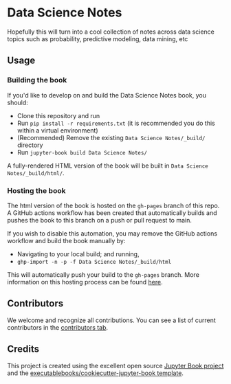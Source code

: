 # Data Science Notes

Hopefully this will turn into a cool collection of notes across data science topics such as probability, predictive modeling, data mining, etc

## Usage

### Building the book

If you'd like to develop on and build the Data Science Notes book, you should:

- Clone this repository and run
- Run `pip install -r requirements.txt` (it is recommended you do this within a virtual environment)
- (Recommended) Remove the existing `Data Science Notes/_build/` directory
- Run `jupyter-book build Data Science Notes/`

A fully-rendered HTML version of the book will be built in `Data Science Notes/_build/html/`.

### Hosting the book

The html version of the book is hosted on the `gh-pages` branch of this repo. A GitHub actions workflow has been created that automatically builds and pushes the book to this branch on a push or pull request to main.

If you wish to disable this automation, you may remove the GitHub actions workflow and build the book manually by:

- Navigating to your local build; and running,
- `ghp-import -n -p -f Data Science Notes/_build/html`

This will automatically push your build to the `gh-pages` branch. More information on this hosting process can be found [here](https://jupyterbook.org/publish/gh-pages.html#manually-host-your-book-with-github-pages).

## Contributors

We welcome and recognize all contributions. You can see a list of current contributors in the [contributors tab](https://github.com/wyattowalsh/data_science_notes/graphs/contributors).

## Credits

This project is created using the excellent open source [Jupyter Book project](https://jupyterbook.org/) and the [executablebooks/cookiecutter-jupyter-book template](https://github.com/executablebooks/cookiecutter-jupyter-book).
